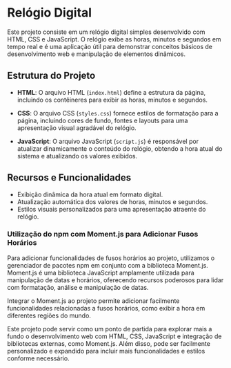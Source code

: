 # Relógio Digital

Este projeto consiste em um relógio digital simples desenvolvido com HTML, CSS e JavaScript. O relógio exibe as horas, minutos e segundos em tempo real e é uma aplicação útil para demonstrar conceitos básicos de desenvolvimento web e manipulação de elementos dinâmicos.

## Estrutura do Projeto

- **HTML**: O arquivo HTML (`index.html`) define a estrutura da página, incluindo os contêineres para exibir as horas, minutos e segundos.
  
- **CSS**: O arquivo CSS (`styles.css`) fornece estilos de formatação para a página, incluindo cores de fundo, fontes e layouts para uma apresentação visual agradável do relógio.

- **JavaScript**: O arquivo JavaScript (`script.js`) é responsável por atualizar dinamicamente o conteúdo do relógio, obtendo a hora atual do sistema e atualizando os valores exibidos.

## Recursos e Funcionalidades

- Exibição dinâmica da hora atual em formato digital.
- Atualização automática dos valores de horas, minutos e segundos.
- Estilos visuais personalizados para uma apresentação atraente do relógio.

### Utilização do npm com Moment.js para Adicionar Fusos Horários

Para adicionar funcionalidades de fusos horários ao projeto, utilizamos o gerenciador de pacotes npm em conjunto com a biblioteca Moment.js. Moment.js é uma biblioteca JavaScript amplamente utilizada para manipulação de datas e horários, oferecendo recursos poderosos para lidar com formatação, análise e manipulação de datas.

Integrar o Moment.js ao projeto permite adicionar facilmente funcionalidades relacionadas a fusos horários, como exibir a hora em diferentes regiões do mundo.

Este projeto pode servir como um ponto de partida para explorar mais a fundo o desenvolvimento web com HTML, CSS, JavaScript e integração de bibliotecas externas, como Moment.js. Além disso, pode ser facilmente personalizado e expandido para incluir mais funcionalidades e estilos conforme necessário.

